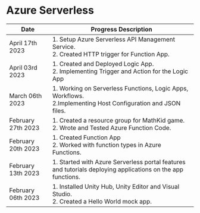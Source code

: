 # Azure Serverless
| Date | Progress Description | 
| --------------- | --------------- |
| April 17th 2023  | 1. Setup Azure Serverless API Management Service. <br> 2. Created HTTP trigger for Function App.|
| April 03rd 2023  | 1. Created and Deployed Logic App. <br> 2. Implementing Trigger and Action for the Logic App|
| March 06th 2023  | 1. Working on Serverless Functions, Logic Apps, Workflows. <br> 2.Implementing Host Configuration and JSON files.|
| February 27th 2023 | 1. Created a resource group for MathKid game. <br> 2. Wrote and Tested Azure Function Code.|
| February 20th 2023 | 1. Created Function App <br> 2. Worked with function types in Azure Functions.|
| February 13th 2023 | 1. Started with Azure Serverless portal features and tutorials deploying applications on the app functions.|
| February 06th 2023 | 1. Installed Unity Hub, Unity Editor and Visual Studio. <br> 2. Created a Hello World mock app.|
